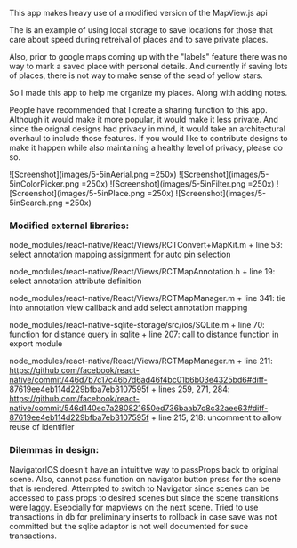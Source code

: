 This app makes heavy use of a modified version of the MapView.js api

The is an example of using local storage to save locations for those that care about speed during retreival of places and to save private places.

Also, prior to google maps coming up with the "labels" feature there was no way to mark a saved place with personal details. And currently if saving lots of places, there is not way to make sense of the sead of yellow stars.

So I made this app to help me organize my places. Along with adding notes.

People have recommended that I create a sharing function to this app. Although it would make it more popular, it would make it less private. And since the orignal designs had privacy in mind, it would take an architectural overhaul to include those features. If you would like to contribute designs to make it happen while also maintaining a healthy level of privacy, please do so.

![Screenshot](images/5-5inAerial.png =250x)
![Screenshot](images/5-5inColorPicker.png =250x)
![Screenshot](images/5-5inFilter.png =250x)
![Screenshot](images/5-5inPlace.png =250x)
![Screenshot](images/5-5inSearch.png =250x)

### Modified external libraries:

node_modules/react-native/React/Views/RCTConvert+MapKit.m
	+ line 53: select annotation mapping assignment for auto pin selection

node_modules/react-native/React/Views/RCTMapAnnotation.h
	+ line 19: select annotation attribute definition

node_modules/react-native/React/Views/RCTMapManager.m
	+ line 341: tie into annotation view callback and add select annotation mapping

node_modules/react-native-sqlite-storage/src/ios/SQLite.m
	+ line 70: function for distance query in sqlite
	+ line 207: call to distance function in export module

node_modules/react-native/React/Views/RCTMapManager.m
	+ line 211: https://github.com/facebook/react-native/commit/446d7b7c17c46b7d6ad46f4bc01b6b03e4325bd6#diff-87619ee4eb114d229bfba7eb3107595f
	+ lines 259, 271, 284: https://github.com/facebook/react-native/commit/546d140ec7a280821650ed736baab7c8c32aee63#diff-87619ee4eb114d229bfba7eb3107595f
	+ line 215, 218: uncomment to allow reuse of identifier
	
### Dilemmas in design:

NavigatorIOS doesn't have an intuititve way to passProps back to original scene. Also, cannot pass function on navigator button press for the scene that is rendered. Attempted to switch to Navigator since scenes can be accessed to pass props to desired scenes but since the scene transitions were laggy. Esepcially for mapviews on the next scene. Tried to use transactions in db for preliminary inserts to rollback in case save was not committed but the sqlite adaptor is not well documented for suce transactions.